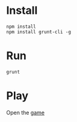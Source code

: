 # Install
```
npm install
npm install grunt-cli -g
```

# Run
```
grunt
```

# Play
Open the [game](http://localhost:3003)